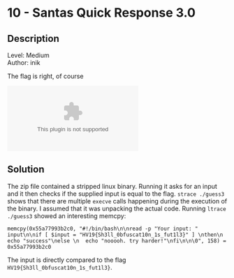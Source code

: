 # 10 - Santas Quick Response 3.0

## Description

Level: Medium<br/>
Author: inik

The flag is right, of course

![HV19.10-guess3.zip](d658ab66-6859-416d-8554-9a4ee0105794.zip)

## Solution

The zip file contained a stripped linux binary. Running it asks for an input and it then checks if the supplied input is equal
to the flag. `strace ./guess3` shows that there are multiple `execve` calls happening during the execution of the
binary. I assumed that it was unpacking the actual code. Running `ltrace ./guess3` showed an interesting memcpy:

```
memcpy(0x55a77993b2c0, "#!/bin/bash\n\nread -p "Your input: " input\n\nif [ $input = "HV19{Sh3ll_0bfuscat10n_1s_fut1l3}" ] \nthen\n  echo "success"\nelse \n  echo "nooooh. try harder!"\nfi\n\n\0", 158) = 0x55a77993b2c0
```

The input is directly compared to the flag `HV19{Sh3ll_0bfuscat10n_1s_fut1l3}`.
